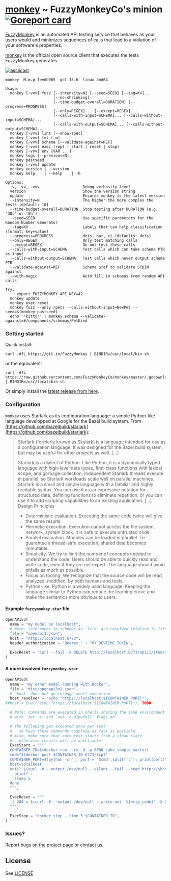 # [monkey](https://github.com/FuzzyMonkeyCo/monkey) ~ FuzzyMonkeyCo's minion [![Goreport card](https://goreportcard.com/badge/github.com/FuzzyMonkeyCo/monkey)](https://goreportcard.com/report/github.com/FuzzyMonkeyCo/monkey)

[FuzzyMonkey](https://fuzzymonkey.co) is an automated API testing service that behaves as your users would and minimizes sequences of calls that lead to a violation of your software's properties.

[monkey](https://github.com/FuzzyMonkeyCo/monkey) is the official open source client that executes the tests FuzzyMonkey generates.

[![asciicast](https://asciinema.org/a/171571.png)](https://asciinema.org/a/171571?autoplay=1)

```
monkey  M.m.p feedb065  go1.15.6  linux amd64

Usage:
  monkey [-vvv] fuzz [--intensity=N] [--seed=SEED] [--tag=KV]...
                     [--no-shrinking]
                     [--time-budget-overall=DURATION] [--progress=PROGRESS]
                     [--only=REGEX]... [--except=REGEX]...
                     [--calls-with-input=SCHEMA]... [--calls-without-input=SCHEMA]...
                     [--calls-with-output=SCHEMA]... [--calls-without-output=SCHEMA]...
  monkey [-vvv] lint [--show-spec]
  monkey [-vvv] fmt [-w]
  monkey [-vvv] schema [--validate-against=REF]
  monkey [-vvv] exec (repl | start | reset | stop)
  monkey [-vvv] env [VAR ...]
  monkey logs [--previous=N]
  monkey pastseed
  monkey [-vvv] update
  monkey version | --version
  monkey help    | --help    | -h

Options:
  -v, -vv, -vvv                   Debug verbosity level
  version                         Show the version string
  update                          Ensures monkey is the latest version
  --intensity=N                   The higher the more complex the tests [default: 10]
  --time-budget-overall=DURATION  Stop testing after DURATION (e.g. '30s' or '5h')
  --seed=SEED                     Use specific parameters for the Random Number Generator
  --tag=KV                        Labels that can help classification (format: key=value)
  --progress=PROGRESS             dots, bar, ci (defaults: dots)
  --only=REGEX                    Only test matching calls
  --except=REGEX                  Do not test these calls
  --calls-with-input=SCHEMA       Test calls which can take schema PTR as input
  --calls-without-output=SCHEMA   Test calls which never output schema PTR
  --validate-against=REF          Schema $ref to validate STDIN against
  --with-magic                    Auto fill in schemas from random API calls

Try:
     export FUZZYMONKEY_API_KEY=42
  monkey update
  monkey exec reset
  monkey fuzz --only /pets --calls-without-input=NewPet --seed=$(monkey pastseed)
  echo '"kitty"' | monkey schema --validate-against=#/components/schemas/PetKind
```

### Getting started

Quick install:

```shell
curl -#fL https://git.io/FuzzyMonkey | BINDIR=/usr/local/bin sh
```

or the equivalent:

```shell
curl -#fL https://raw.githubusercontent.com/FuzzyMonkeyCo/monkey/master/.godownloader.sh | BINDIR=/usr/local/bin sh
```

Or simply install the [latest release from here](https://github.com/FuzzyMonkeyCo/monkey/releases/latest).

### Configuration

`monkey` uses Starlark as its configuration language: a simple Python-like language developped at Google for the Bazel build system.
From [https://github.com/bazelbuild/starlark](https://github.com/bazelbuild/starlark):
> Starlark (formerly known as Skylark) is a language intended for use as a configuration language. It was designed for the Bazel build system, but may be useful for other projects as well. [...]
>
> Starlark is a dialect of Python. Like Python, it is a dynamically typed language with high-level data types, first-class functions with lexical scope, and garbage collection. Independent Starlark threads execute in parallel, so Starlark workloads scale well on parallel machines. Starlark is a small and simple language with a familiar and highly readable syntax. You can use it as an expressive notation for structured data, defining functions to eliminate repetition, or you can use it to add scripting capabilities to an existing application.
> [...]
> Design Principles
> * Deterministic evaluation. Executing the same code twice will give the same results.
> * Hermetic execution. Execution cannot access the file system, network, system clock. It is safe to execute untrusted code.
> * Parallel evaluation. Modules can be loaded in parallel. To guarantee a thread-safe execution, shared data becomes immutable.
> * Simplicity. We try to limit the number of concepts needed to understand the code. Users should be able to quickly read and write code, even if they are not expert. The language should avoid pitfalls as much as possible.
> * Focus on tooling. We recognize that the source code will be read, analyzed, modified, by both humans and tools.
> * Python-like. Python is a widely used language. Keeping the language similar to Python can reduce the learning curve and make the semantics more obvious to users.

#### Example `fuzzymonkey.star` file


```python
OpenAPIv3(
  name = "my model on localhost",
  # Note: references to schemas in `file` are resolved relative to file's location.
  file = "openapi3.json",
  host = "http://localhost:6773",
  header_authorization = "Bearer " + "MY_DEVTIME_TOKEN",

  ExecReset = "curl --fail -X DELETE http://localhost:6773/api/1/items",
)
```

#### A more involved `fuzzymonkey.star`

```python
OpenAPIv3(
  name = "my other model running with Docker",
  file = "dist/openapi3v2.json",
  # `host` does not go through shell execution
  host_resolver = 'echo "https://localhost:${CONTAINER_PORT}"',
##host = Eval("echo "https://localhost:${CONTAINER_PORT}"), TODO

  # Note: commands are executed in shells sharing the same environment variables,
  # with `set -e` and `set -o pipefail` flags on.

  # The following get executed once per test
  #   so have these commands complete as fast as possible.
  # Also, make sure that each test starts from a clean slate
  #   otherwise results will be unreliable.
  ExecStart = """
  CONTAINER_ID=$(docker run --rm -d -p 8080 cake_sample_master)
  cmd="$(docker port $CONTAINER_ID 6773/tcp)"
  CONTAINER_PORT=$(python -c "_, port = '$cmd'.split(':'); print(port)")
  host=localhost
  until $(curl -# --output /dev/null --silent --fail --head http://$host:$CONTAINER_PORT/api/1/items); do
    printf .
    sleep 5
  done
  """,

  ExecReset = """
  [[ 204 = $(curl -# --output /dev/null --write-out '%{http_code}' -X DELETE http://$host:$CONTAINER_PORT/api/1/items) ]]
  """,

  ExecStop = "docker stop --time 5 $CONTAINER_ID",
)
```

### Issues?

Report bugs [on the project page](https://github.com/FuzzyMonkeyCo/monkey/issues) or [contact us](mailto:ook@fuzzymonkey.co).


## License

See [LICENSE](./LICENSE)

